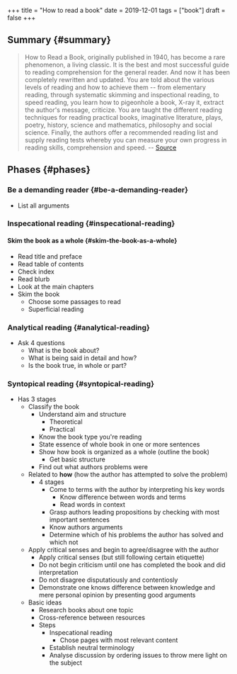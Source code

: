 +++
title = "How to read a book"
date = 2019-12-01
tags = ["book"]
draft = false
+++

## Summary {#summary}

> How to Read a Book, originally published in 1940, has become a rare phenomenon, a living classic. It is the best and most successful guide to reading comprehension for the general reader. And now it has been completely rewritten and updated. You are told about the various levels of reading and how to achieve them -- from elementary reading, through systematic skimming and inspectional reading, to speed reading, you learn how to pigeonhole a book, X-ray it, extract the author's message, criticize. You are taught the different reading techniques for reading practical books, imaginative literature, plays, poetry, history, science and mathematics, philosophy and social science. Finally, the authors offer a recommended reading list and supply reading tests whereby you can measure your own progress in reading skills, comprehension and speed. -- [Source](https://www.goodreads.com/book/show/567610.How%5Fto%5FRead%5Fa%5FBook)


## Phases {#phases}


### Be a demanding reader {#be-a-demanding-reader}

-   List all arguments


### Inspecational reading {#inspecational-reading}


#### Skim the book as a whole {#skim-the-book-as-a-whole}

-   Read title and preface
-   Read table of contents
-   Check index
-   Read blurb
-   Look at the main chapters
-   Skim the book
    -   Choose some passages to read
    -   Superficial reading


### Analytical reading {#analytical-reading}

-   Ask 4 questions
    -   What is the book about?
    -   What is being said in detail and how?
    -   Is the book true, in whole or part?


### Syntopical reading {#syntopical-reading}

-   Has 3 stages
    -   Classify the book
        -   Understand aim and structure
            -   Theoretical
            -   Practical
        -   Know the book type you're reading
        -   State essence of whole book in one or more sentences
        -   Show how book is organized as a whole (outline the book)
            -   Get basic structure
        -   Find out what authors problems were
    -   Related to **how** (how the author has attempted to solve the problem)
        -   4 stages
            -   Come to terms with the author by interpreting his key words
                -   Know difference between words and terms
                -   Read words in context
            -   Grasp authors leading propositions by checking with most important sentences
            -   Know authors arguments
            -   Determine which of his problems the author has solved and which not
    -   Apply critical senses and begin to agree/disagree with the author
        -   Apply critical senses (but still following certain etiquette)
        -   Do not begin criticism until one has completed the book and did interpretation
        -   Do not disagree disputatiously and contentiosly
        -   Demonstrate one knows difference between knowledge and mere personal opinion by presenting good arguments
    -   Basic ideas
        -   Research books about one topic
        -   Cross-reference between resources
        -   Steps
            -   Inspecational reading
                -   Chose pages with most relevant content
            -   Establish neutral terminology
            -   Analyse discussion by ordering issues to throw mere light on the subject
